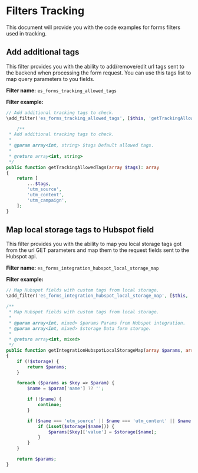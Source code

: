 # Filters Tracking
This document will provide you with the code examples for forms filters used in tracking.

## Add additional tags
This filter provides you with the ability to add/remove/edit url tags sent to the backend when processing the form request.
You can use this tags list to map query parameters to you fields.

**Filter name:**
`es_forms_tracking_allowed_tags`

**Filter example:**
```php
// Add additional tracking tags to check.
\add_filter('es_forms_tracking_allowed_tags', [$this, 'getTrackingAllowedTags']);

	/**
 * Add additional tracking tags to check.
 *
 * @param array<int, string> $tags Default allowed tags.
 *
 * @return array<int, string>
 */
public function getTrackingAllowedTags(array $tags): array
{
	return [
		...$tags,
		'utm_source',
		'utm_content',
		'utm_campaign',
	];
}
```

## Map local storage tags to Hubspot field
This filter provides you with the ability to map you local storage tags got from the url GET parameters and map them to the request fields sent to the Hubspot api.

**Filter name:**
`es_forms_integration_hubspot_local_storage_map`

**Filter example:**
```php
// Map Hubspot fields with custom tags from local storage.
\add_filter('es_forms_integration_hubspot_local_storage_map', [$this, 'getIntegrationHubspotLocalStorageMap'], 10, 2);

/**
 * Map Hubspot fields with custom tags from local storage.
 *
 * @param array<int, mixed> $params Params from Hubspot integration.
 * @param array<int, mixed> $storage Data form storage.
 *
 * @return array<int, mixed>
 */
public function getIntegrationHubspotLocalStorageMap(array $params, array $storage): array
{
	if (!$storage) {
		return $params;
	}

	foreach ($params as $key => $param) {
		$name = $param['name'] ?? '';

		if (!$name) {
			continue;
		}

		if ($name === 'utm_source' || $name === 'utm_content' || $name === 'utm_campaign') {
			if (isset($storage[$name])) {
				$params[$key]['value'] = $storage[$name];
			}
		}
	}

	return $params;
}
```
